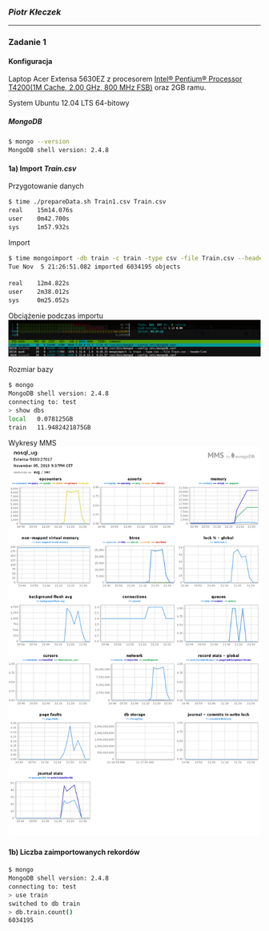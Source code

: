 ### *Piotr Kłeczek*

----

### Zadanie 1
#### Konfiguracja
Laptop Acer Extensa 5630EZ z procesorem [Intel® Pentium® Processor T4200(1M Cache, 2.00 GHz, 800 MHz FSB)](http://ark.intel.com/pl/products/37251/Intel-Pentium-Processor-T4200-1M-Cache-2_00-GHz-800-MHz-FSB) oraz 2GB ramu.

System Ubuntu 12.04 LTS 64-bitowy

##### MongoDB
```sh
$ mongo --version
MongoDB shell version: 2.4.8
```


#### 1a) Import *Train.csv*

Przygotowanie danych
```sh
$ time ./prepareData.sh Train1.csv Train.csv
real    15m14.076s
user    0m42.700s
sys 	1m57.932s
```
Import
```sh
$ time mongoimport -db train -c train -type csv -file Train.csv --headerline
Tue Nov  5 21:26:51.082 imported 6034195 objects

real    12m4.822s
user    2m38.012s
sys     0m25.052s
```
Obciążenie podczas importu
![htop](../../images/pkleczek/import.png)

Rozmiar bazy
```sh
$ mongo
MongoDB shell version: 2.4.8
connecting to: test
> show dbs
local   0.078125GB
train   11.9482421875GB
```

Wykresy MMS
![MMS](../../images/pkleczek/mongostats.png)

#### 1b) Liczba zaimportowanych rekordów
```sh
$ mongo
MongoDB shell version: 2.4.8
connecting to: test
> use train
switched to db train
> db.train.count()
6034195
```